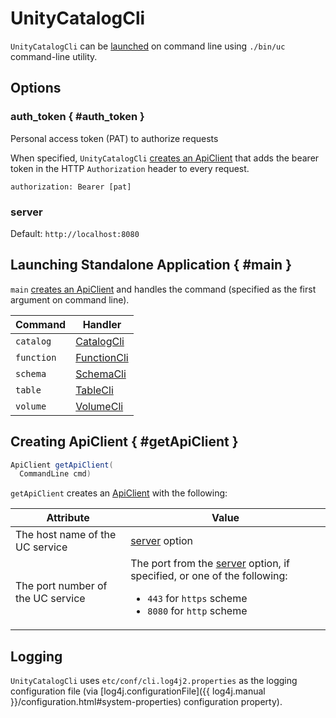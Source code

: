 # UnityCatalogCli

`UnityCatalogCli` can be [launched](#main) on command line using `./bin/uc` command-line utility.

## Options

### auth_token { #auth_token }

Personal access token (PAT) to authorize requests

When specified, `UnityCatalogCli` [creates an ApiClient](#getApiClient) that adds the bearer token in the HTTP `Authorization` header to every request.

```text
authorization: Bearer [pat]
```

### server

Default: `http://localhost:8080`

## Launching Standalone Application { #main }

`main` [creates an ApiClient](#getApiClient) and handles the command (specified as the first argument on command line).

Command | Handler
-|-
 `catalog` | [CatalogCli](CatalogCli.md)
 `function` | [FunctionCli](FunctionCli.md)
 `schema` | [SchemaCli](SchemaCli.md)
 `table` | [TableCli](TableCli.md)
 `volume` | [VolumeCli](VolumeCli.md)

## Creating ApiClient { #getApiClient }

```java
ApiClient getApiClient(
  CommandLine cmd)
```

`getApiClient` creates an [ApiClient](../client/ApiClient.md) with the following:

Attribute | Value
-|-
 The host name of the UC service | [server](#server) option
 The port number of the UC service | The port from the [server](#server) option, if specified, or one of the following: <ul><li>`443` for `https` scheme<li>`8080` for `http` scheme</ul>

## Logging

`UnityCatalogCli` uses `etc/conf/cli.log4j2.properties` as the logging configuration file (via [log4j.configurationFile]({{ log4j.manual }}/configuration.html#system-properties) configuration property).
